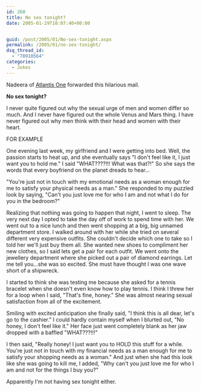 ```yaml
---
id: 260
title: No sex tonight?
date: 2005-01-29T10:07:40+00:00


guid: /post/2005/01/No-sex-tonight.aspx
permalink: /2005/01/no-sex-tonight/
dsq_thread_id:
  - "78910564"
categories:
  - Jokes
---
```

<p>Nadeera of <a href="http://www.atlantisonetech.com/">Atlantis One</a> forwarded this hilarious mail.</p>
<p><strong>No sex tonight? </strong></p>
<p>I never quite figured out why the sexual urge of men and women differ so much. And I never have figured out the whole Venus and Mars thing. I have never figured out why men think with their head and women with their heart.</p>
<p>FOR EXAMPLE </p>
<p>One evening last week, my girlfriend and I were getting into bed. Well, the passion starts to heat up, and she eventually says "I don't feel like it, I just want you to hold me." I said "WHAT????!!! What was that?!" So she says the words that every boyfriend on the planet dreads to hear...</p>
<p>"You're just not in touch with my emotional needs as a woman enough for me to satisfy your physical needs as a man." She responded to my puzzled look by saying, "Can't you just love me for who I am and not what I do for you in the bedroom?"</p>
<p>Realizing that nothing was going to happen that night, I went to sleep. The very next day I opted to take the day off of work to spend time with her. We went out to a nice lunch and then went shopping at a big, big unnamed department store. I walked around with her while she tried on several different very expensive outfits. She couldn't decide which one to take so I told her we'll just buy them all. She wanted new shoes to compliment her new clothes, so I said lets get a pair for each outfit. We went onto the jewellery department where she picked out a pair of diamond earrings. Let me tell you...she was so excited. She must have thought I was one wave short of a shipwreck.</p>
<p>I started to think she was testing me because she asked for a tennis bracelet when she doesn't even know how to play tennis. I think I threw her for a loop when I said, "That's fine, honey." She was almost nearing sexual satisfaction from all of the excitement.</p>
<p>Smiling with excited anticipation she finally said, "I think this is all dear, let's go to the cashier." I could hardly contain myself when I blurted out, "No honey, I don't feel like it." Her face just went completely blank as her jaw dropped with a baffled "WHAT???!!!"</p>
<p>I then said, "Really honey! I just want you to HOLD this stuff for a while. You're just not in touch with my financial needs as a man enough for me to satisfy your shopping needs as a woman." And just when she had this look like she was going to kill me, I added, "Why can't you just love me for who I am and not for the things I buy you?"</p>
<p>Apparently I'm not having sex tonight either.</p>